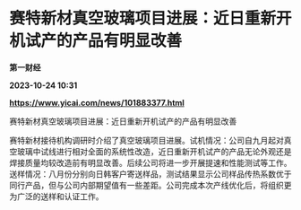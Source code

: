 # 赛特新材真空玻璃项目进展：近日重新开机试产的产品有明显改善
**第一财经**

**2023-10-24 10:31**

**https://www.yicai.com/news/101883377.html**

赛特新材真空玻璃项目进展：近日重新开机试产的产品有明显改善

赛特新材接待机构调研时介绍了真空玻璃项目进展。试机情况：公司自九月起对真空玻璃中试线进行相对全面的系统性改造，近日重新开机试产的产品无论外观还是焊接质量均较改造前有明显改善。后续公司将进一步开展提速和性能测试等工作。送样情况：八月份分别向日韩客户寄送样品，测试结果显示公司样品传热系数优于同行产品，但与公司内部期望值有一些差距。公司完成本次产线优化后，将组织更为广泛的送样和认证工作。